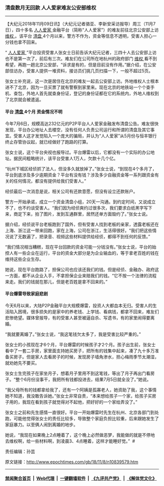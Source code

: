### 清盘数月无回款 人人爱家难友公安部维权
------------------------

<p>
 【大纪元2018年11月09日讯】（大纪元记者骆亚、李新安采访报导）周三（11月7日），四十多名
 <a href="http://www.epochtimes.com/gb/tag/%E4%BA%BA%E4%BA%BA%E7%88%B1%E5%AE%B6.html">
  人人爱家
 </a>
 金融平台（简称“人人爱家”）的难友前往北京公安部上访
 <a href="http://www.epochtimes.com/gb/tag/%E7%BB%B4%E6%9D%83.html">
  维权
 </a>
 。该平台
 <a href="http://www.epochtimes.com/gb/tag/%E6%B8%85%E7%9B%98.html">
  清盘
 </a>
 4个月以来，警方不作为，资金等信息不透明，受害人担心一分钱也拿不回来。
</p>
<p>
 “
 <a href="http://www.epochtimes.com/gb/tag/%E4%BA%BA%E4%BA%BA%E7%88%B1%E5%AE%B6.html">
  人人爱家
 </a>
 ”平台投资受害人张女士日前告诉大纪元记者，三四十人去公安部上访也不是第一次了，前后有三次。难友们在公司所在地杭州的政府部门
 <a href="http://www.epochtimes.com/gb/tag/%E7%BB%B4%E6%9D%83.html">
  维权
 </a>
 看不到希望，再跑一趟北京公安部，“诉求是有的，但是目前没有作用。”据介绍，在公安部信访办，受害人提供一堆资料，接访员们挑几页扫描一下，一般不超过5页。
</p>
<p>
 张女士补充说，这一次是居住在北京的难友一起去公安部上访。外地维权人士根本进不了北京，因为一旦买票了就有警察到家里来。现在北京的地铁站一个个查手机、查包，外地人首先就查身份证，登记的身份证都在它的系统内，外地人维权到了北京就会被遣返。
</p>
<h4>
 平台
 <a href="http://www.epochtimes.com/gb/tag/%E6%B8%85%E7%9B%98.html">
  清盘
 </a>
 4个月 资金情况不明
</h4>
<p>
 今年7月6日，规模高达232亿元的P2P平台人人爱家金融发布清盘公告。难友很快发现，平台办公地址人去楼空，没有任何人负责公司运行和所谓的清盘及其它事宜。受害人这才发觉陷入一个庞大的骗局，并认为“人人爱家”从5月份与恒丰银行终止存管协议起，就已经做好了跑路的打算。
</p>
<p>
 张女士说，这个平台央视也报导过。平台爆雷以后，它都没有一个实际的办公地址。据民间粗略统计，该平台受害人1万人，欠款十几个亿。
</p>
<p>
 “杭州下城区经侦抓了法人，但没多久就放掉了。”张女士说，“到现在4个多月了，平台到底涉及多少逾期资金？平台有没有钱？涉及多少自融资金等一系列跟资金有关的任何情况，都没有提供给我们受害人。”
</p>
<p>
 经侦最后一次消息是说，相关公司有还款意愿，但没有设立还款账户。
</p>
<p>
 警方一开始承诺，成立一个资金清盘小组，20天一沟通。到约定时间，又说成立不了，也不约谈受害人。“我们因为经侦爽约过很多次，我们要求白纸黑字写下来，商定下来，拍了图片，发到互通群里，居然还单方面毁约了。”张女士说。
</p>
<p>
 据介绍，经侦说平台老板跑到了国外，但有受害人找到老板的亲家，透露老板还在上海、浙江这一带来回跑，家在上海，公司在浙江，生活得很好。“我们把这些情况说了无数遍了，把录音、视频这些材料提供给经侦，都得不到任何的反馈。”
</p>
<p>
 “我们情况相当糟糕，现在平台回款的资金可能一分钱没有。”张女士说，平台的始控人有一些企业在运行，平台的资金大部分是为企业输血的，等于拿老百姓的钱在维持这些企业生存。
</p>
<p>
 她说，现在平台跑路了，担保公司也应该还我们的钱。但是经侦、金融办、政府这一方面，都不从企业入手，不拿担保企业来赔我们的钱。“它不按一个法律的流程来走。我们的钱就在那儿，但是老百姓是拿不回来的。”
</p>
<h4>
 平台爆雷导致家庭悲剧
</h4>
<p>
 今天6月以来，大陆P2P金融平台大规模爆雷，投资人大都血本无归。受害人的生活陷入困境，很多损失的是家中的养老钱、上学钱、看病钱，都拿不回来，难友们悲惨绝望。媒体曾报导，有的受害人甚至被逼自杀、写遗书，有的家里闹得要离婚。
</p>
<p>
 “我就要离婚了。”张女士说，“我这笔钱欠太多了，我是受害比较严重的。”
</p>
<p>
 张女士的小孩现在才6个月，平台爆雷的时候孩子才2个月。孩子出生前，张女士看中了一套二手房，家里面支持她买房子，把所有的钱集中起来，凑了九十多万准备买房子。但是家人去看房子的时候，发现房子墙角渗水，担心梅雨季节太潮湿，就劝她先不要买。
</p>
<p>
 张女士生完孩子在家坐月子，想着月子里用不到这笔钱，等出了月子再出门看房子。“整个6月份没事干，我把所有钱都投进去，结果7月5日就全没了。”她说。
</p>
<p>
 “我父母所有的钱都拿给我了，还有一个阿姨是孤寡老人，她资助了我，这个事情她不知道，我没敢告诉她。”张女士非常自责，“本来想给孩子一个家，给孩子买房子用的，我现在看到孩子就觉得对不起他，把好好的一个家给弄没了。”
</p>
<p>
 张女士之前和先生感情一直很好。平台一开始爆雷时先生在杭州、北京各部门到处跑，可能他觉得张女士的责任比较多，导致整个家庭负担比较重，后来跟她发生了家庭暴力。以至俩人闹到离婚的地步。
</p>
<p>
 她说，“我现在如果晚上2点睡着了，这个晚上必然做恶梦，我能做的就是不停地去维权啊，给一些材料啊，到凌晨3、4点睡着，这样才能睡好觉。”  #
</p>
<div class="video_fit_container">
</div>
<p>
 责任编辑：孙芸
</p>

原文链接：http://www.epochtimes.com/gb/18/11/8/n10839579.htm


------------------------
#### [禁闻聚合首页](https://github.com/gfw-breaker/banned-news/blob/master/README.md) &nbsp;|&nbsp; [Web代理](https://github.com/gfw-breaker/open-proxy/blob/master/README.md) &nbsp;|&nbsp; [一键翻墙软件](https://github.com/gfw-breaker/nogfw/blob/master/README.md) &nbsp;|&nbsp; [《九评共产党》](https://github.com/gfw-breaker/9ping.md/blob/master/README.md#九评之一评共产党是什么) &nbsp;|&nbsp; [《解体党文化》](https://github.com/gfw-breaker/jtdwh.md/blob/master/README.md#绪论)